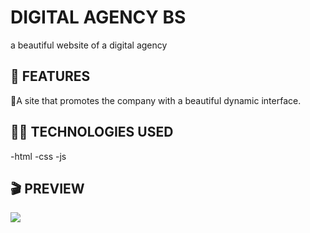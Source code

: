 <h1> DIGITAL AGENCY BS </h1>

a beautiful website of a digital agency

<h2> 🎲 FEATURES </h2>

🔴A site that promotes the company with a beautiful dynamic interface.

<h2> ⛓️‍💥 TECHNOLOGIES USED </h2>

-html
-css
-js

<h2> 🎬 PREVIEW </h2>

![](video.gif)
